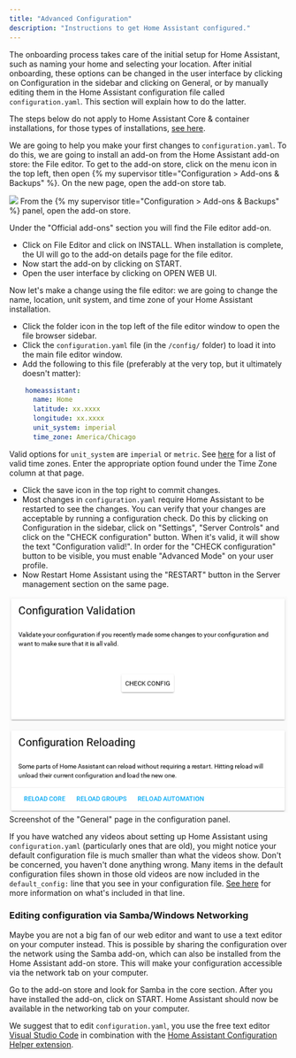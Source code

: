 ```yaml
---
title: "Advanced Configuration"
description: "Instructions to get Home Assistant configured."
---
```


The onboarding process takes care of the initial setup for Home Assistant, such as naming your home and selecting your location. After initial onboarding, these options can be changed in the user interface by clicking on Configuration in the sidebar and clicking on General, or by manually editing them in the Home Assistant configuration file called `configuration.yaml`. This section will explain how to do the latter.

<div class='note'>

The steps below do not apply to Home Assistant Core & container installations, for those types of installations, [see here](/docs/configuration/).

</div>

We are going to help you make your first changes to `configuration.yaml`. To do this, we are going to install an add-on from the Home Assistant add-on store: the File editor. To get to the add-on store, click on the menu icon in the top left, then open {% my supervisor title="Configuration > Add-ons & Backups" %}. On the new page, open the add-on store tab.

<p class='img'>
<img src='/images/hassio/screenshots/dashboard.png' />
From the {% my supervisor title="Configuration > Add-ons & Backups" %} panel, open the add-on store.
</p>

Under the "Official add-ons" section you will find the File editor add-on.

 - Click on File Editor and click on INSTALL. When installation is complete, the UI will go to the add-on details page for the file editor.
 - Now start the add-on by clicking on START.
 - Open the user interface by clicking on OPEN WEB UI.

Now let's make a change using the file editor: we are going to change the name, location, unit system, and time zone of your Home Assistant installation.

 - Click the folder icon in the top left of the file editor window to open the file browser sidebar.
 - Click the `configuration.yaml` file (in the `/config/` folder) to load it into the main file editor window.
 - Add the following to this file (preferably at the very top, but it ultimately doesn't matter):
 ```yaml
     homeassistant:
       name: Home
       latitude: xx.xxxx
       longitude: xx.xxxx
       unit_system: imperial
       time_zone: America/Chicago
  ```
<div class='note'>
 
  Valid options for `unit_system` are `imperial` or `metric`. See [here](https://timezonedb.com/time-zones) for a list of valid time zones. Enter the appropriate option found under the Time Zone column at that page.

</div>

 - Click the save icon in the top right to commit changes.
 - Most changes in `configuration.yaml` require Home Assistant to be restarted to see the changes. You can verify that your changes are acceptable by running a configuration check. Do this by clicking on Configuration in the sidebar, click on "Settings", "Server Controls" and click on the "CHECK configuration" button. When it's valid, it will show the text "Configuration valid!". In order for the "CHECK configuration" button to be visible, you must enable "Advanced Mode" on your user profile.
 - Now Restart Home Assistant using the "RESTART" button in the Server management section on the same page.

<p class='img'>
<img src='/images/screenshots/configuration-validation.png' />
Screenshot of the "General" page in the configuration panel.
</p>

<div class='note'>

  If you have watched any videos about setting up Home Assistant using `configuration.yaml` (particularly ones that are old), you might notice your default configuration file is much smaller than what the videos show. Don't be concerned, you haven't done anything wrong. Many items in the default configuration files shown in those old videos are now included in the `default_config:` line that you see in your configuration file. [See here](/integrations/default_config/) for more information on what's included in that line.

</div>

### Editing configuration via Samba/Windows Networking

Maybe you are not a big fan of our web editor and want to use a text editor on your computer instead. This is possible by sharing the configuration over the network using the Samba add-on, which can also be installed from the Home Assistant add-on store. This will make your configuration accessible via the network tab on your computer.

Go to the add-on store and look for Samba in the core section. After you have installed the add-on, click on START. Home Assistant should now be available in the networking tab on your computer.

We suggest that to edit `configuration.yaml`, you use the free text editor [Visual Studio Code](https://code.visualstudio.com/) in combination with the [Home Assistant Configuration Helper extension](https://marketplace.visualstudio.com/items?itemName=keesschollaart.vscode-home-assistant).
